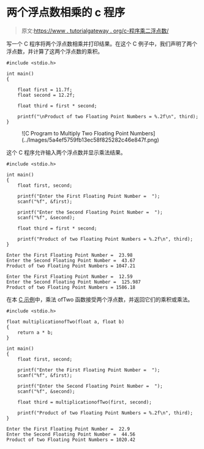 # 两个浮点数相乘的 c 程序

> 原文:[https://www . tutorialgateway . org/c-程序乘二浮点数/](https://www.tutorialgateway.org/c-program-to-multiply-two-floating-point-numbers/)

写一个 C 程序将两个浮点数相乘并打印结果。在这个 C 例子中，我们声明了两个浮点数，并计算了这两个浮点数的乘积。

```
#include <stdio.h>

int main()
{

	float first = 11.7f;
	float second = 12.2f;

	float third = first * second;

	printf("\nProduct of two Floating Point Numbers = %.2f\n", third);
}
```

<figure class="wp-block-image size-large">![C Program to Multiply Two Floating Point Numbers](../Images/5a4ef5759fb13ec58f825282c46e847f.png)</figure>

这个 C 程序允许输入两个浮点数并显示乘法结果。

```
#include <stdio.h>

int main()
{
	float first, second;

	printf("Enter the First Floating Point Number =  ");
	scanf("%f", &first);

	printf("Enter the Second Floating Point Number =  ");
	scanf("%f", &second);

	float third = first * second;

	printf("Product of two Floating Point Numbers = %.2f\n", third);
}
```

```
Enter the First Floating Point Number =  23.98
Enter the Second Floating Point Number =  43.67
Product of two Floating Point Numbers = 1047.21

Enter the First Floating Point Number =  12.59
Enter the Second Floating Point Number =  125.987
Product of two Floating Point Numbers = 1586.18
```

在本 [C 示例](https://www.tutorialgateway.org/c-programming-examples/)中，乘法 ofTwo 函数接受两个浮点数，并返回它们的乘积或乘法。

```
#include <stdio.h>

float multiplicationofTwo(float a, float b)
{
	return a * b;
}

int main()
{
	float first, second;

	printf("Enter the First Floating Point Number =  ");
	scanf("%f", &first);

	printf("Enter the Second Floating Point Number =  ");
	scanf("%f", &second);

	float third = multiplicationofTwo(first, second);

	printf("Product of two Floating Point Numbers = %.2f\n", third);
}
```

```
Enter the First Floating Point Number =  22.9
Enter the Second Floating Point Number =  44.56
Product of two Floating Point Numbers = 1020.42
```